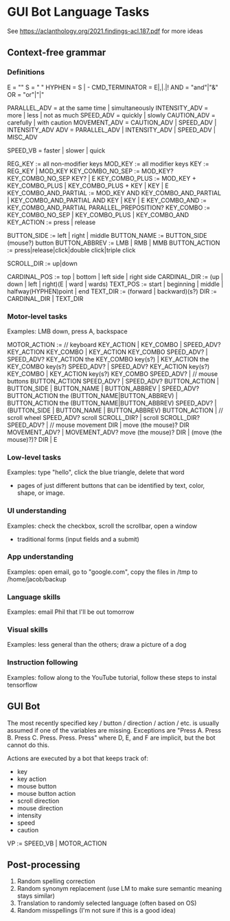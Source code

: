 # GUI Bot Language Tasks

See <https://aclanthology.org/2021.findings-acl.187.pdf> for more ideas

## Context-free grammar

### Definitions

E = ""
S = " "
HYPHEN = S | -
CMD_TERMINATOR = E|,|.|!
AND = "and"|"&"
OR = "or"|"|"

PARALLEL_ADV = at the same time | simultaneously
INTENSITY_ADV = more | less | not as much
SPEED_ADV = quickly | slowly
CAUTION_ADV = carefully | with caution
MOVEMENT_ADV = CAUTION_ADV | SPEED_ADV | INTENSITY_ADV
ADV = PARALLEL_ADV | INTENSITY_ADV | SPEED_ADV | MISC_ADV

SPEED_VB = faster | slower | quick

REG_KEY := all non-modifier keys
MOD_KEY := all modifier keys
KEY := REG_KEY | MOD_KEY
KEY_COMBO_NO_SEP := MOD_KEY? KEY_COMBO_NO_SEP KEY? | E
KEY_COMBO_PLUS := MOD_KEY + KEY_COMBO_PLUS | KEY_COMBO_PLUS + KEY | KEY | E
KEY_COMBO_AND_PARTIAL := MOD_KEY AND KEY_COMBO_AND_PARTIAL | KEY_COMBO_AND_PARTIAL AND KEY | KEY | E
KEY_COMBO_AND := KEY_COMBO_AND_PARTIAL PARALLEL_PREPOSITION?
KEY_COMBO := KEY_COMBO_NO_SEP | KEY_COMBO_PLUS | KEY_COMBO_AND
KEY_ACTION := press | release

BUTTON_SIDE := left | right | middle
BUTTON_NAME := BUTTON_SIDE (mouse?) button
BUTTON_ABBREV := LMB | RMB | MMB
BUTTON_ACTION := press|release|click|double click|triple click

SCROLL_DIR := up|down

CARDINAL_POS := top | bottom | left side | right side
CARDINAL_DIR := (up | down | left | right)(E | ward | wards)
TEXT_POS := start | beginning | middle | halfway(HYPHEN)point | end
TEXT_DIR := (forward | backward)(s?)
DIR := CARDINAL_DIR | TEXT_DIR

### Motor-level tasks

Examples: LMB down, press A, backspace

MOTOR_ACTION :=
  // keyboard
  KEY_ACTION |
  KEY_COMBO |
  SPEED_ADV? KEY_ACTION KEY_COMBO |
  KEY_ACTION KEY_COMBO SPEED_ADV? |
  SPEED_ADV? KEY_ACTION the KEY_COMBO key(s?) |
  KEY_ACTION the KEY_COMBO key(s?) SPEED_ADV? |
  SPEED_ADV? KEY_ACTION key(s?) KEY_COMBO |
  KEY_ACTION key(s?) KEY_COMBO SPEED_ADV? |
  // mouse buttons
  BUTTON_ACTION SPEED_ADV? |
  SPEED_ADV? BUTTON_ACTION |
  BUTTON_SIDE |
  BUTTON_NAME |
  BUTTON_ABBREV |
  SPEED_ADV? BUTTON_ACTION the (BUTTON_NAME|BUTTON_ABBREV) |
  BUTTON_ACTION the (BUTTON_NAME|BUTTON_ABBREV) SPEED_ADV? |
  (BUTTON_SIDE | BUTTON_NAME | BUTTON_ABBREV) BUTTON_ACTION |
  // scroll wheel
  SPEED_ADV? scroll SCROLL_DIR? |
  scroll SCROLL_DIR? SPEED_ADV? |
  // mouse movement
  DIR |
  move (the mouse)? DIR MOVEMENT_ADV? |
  MOVEMENT_ADV? move (the mouse)? DIR  |
  (move (the mouse)?)? DIR |
  E

### Low-level tasks

Examples: type "hello", click the blue triangle, delete that word

- pages of just different buttons that can be identified by text, color, shape, or image.

### UI understanding

Examples: check the checkbox, scroll the scrollbar, open a window

- traditional forms (input fields and a submit)

### App understanding

Examples: open email, go to "google.com", copy the files in /tmp to /home/jacob/backup

### Language skills

Examples: email Phil that I'll be out tomorrow

### Visual skills

Examples: less general than the others; draw a picture of a dog

### Instruction following

Examples: follow along to the YouTube tutorial, follow these steps to instal tensorflow

## GUI Bot

The most recently specified key / button / direction / action / etc. is usually assumed if one of the variables are missing. Exceptions are "Press A. Press B. Press C. Press. Press. Press" where D, E, and F are implicit, but the bot cannot do this.

Actions are executed by a bot that keeps track of:

- key
- key action
- mouse button
- mouse button action
- scroll direction
- mouse direction
- intensity
- speed
- caution

VP :=
  SPEED_VB |
  MOTOR_ACTION

## Post-processing

1. Random spelling correction
2. Random synonym replacement (use LM to make sure semantic meaning stays similar)
3. Translation to randomly selected language (often based on OS)
4. Random misspellings (I'm not sure if this is a good idea)
